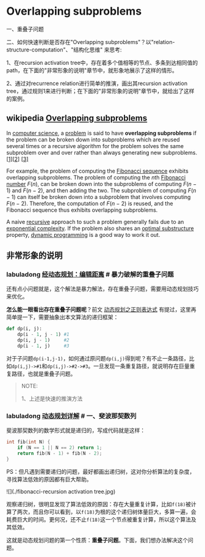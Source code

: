 # Overlapping subproblems

一、重叠子问题

二、如何快速判断是否存在"Overlapping subproblems"？以"relation-structure-computation"、"结构化思维" 来思考:

1、在recursion activation tree中，存在着多个值相等的节点、多条到达相同值的path，在下面的"非常形象的说明"章节中，就形象地展示了这样的情形。

2、通过对recurrence relation进行简单的推演，画出其recursion activation tree，通过规则1来进行判断；在下面的"非常形象的说明"章节中，就给出了这样的案例。

## wikipedia [Overlapping subproblems](https://en.wikipedia.org/wiki/Overlapping_subproblems)

In [computer science](https://en.wikipedia.org/wiki/Computer_science), a [problem](https://en.wikipedia.org/wiki/Problem) is said to have **overlapping subproblems** if the problem can be broken down into subproblems which are reused several times or a recursive algorithm for the problem solves the same subproblem over and over rather than always generating new subproblems.[[1\]](https://en.wikipedia.org/wiki/Overlapping_subproblems#cite_note-1)[[2\]](https://en.wikipedia.org/wiki/Overlapping_subproblems#cite_note-2) [[3\]](https://en.wikipedia.org/wiki/Overlapping_subproblems#cite_note-3)

For example, the problem of computing the [Fibonacci sequence](https://en.wikipedia.org/wiki/Fibonacci_sequence) exhibits overlapping subproblems. The problem of computing the *n*th [Fibonacci number](https://en.wikipedia.org/wiki/Fibonacci_number) *F*(*n*), can be broken down into the subproblems of computing *F*(*n* − 1) and *F*(*n* − 2), and then adding the two. The subproblem of computing *F*(*n* − 1) can itself be broken down into a subproblem that involves computing *F*(*n* − 2). Therefore, the computation of *F*(*n* − 2) is reused, and the Fibonacci sequence thus exhibits overlapping subproblems.

A naive [recursive](https://en.wikipedia.org/wiki/Recursive) approach to such a problem generally fails due to an [exponential complexity](https://en.wikipedia.org/wiki/Exponential_time). If the problem also shares an [optimal substructure](https://en.wikipedia.org/wiki/Optimal_substructure) property, [dynamic programming](https://en.wikipedia.org/wiki/Dynamic_programming) is a good way to work it out.



## 非常形象的说明

### labuladong [经动态规划：编辑距离](https://mp.weixin.qq.com/s/uWzSvWWI-bWAV3UANBtyOw) # 暴力破解的重叠子问题

还有点小问题就是，这个解法是暴力解法，存在重叠子问题，需要用动态规划技巧来优化。

**怎么能一眼看出存在重叠子问题呢**？前文 [动态规划之正则表达式](http://mp.weixin.qq.com/s?__biz=MzU0MDg5OTYyOQ==&mid=2247483976&idx=1&sn=c268f7343732e33035cfd75da2d17052&chksm=fb33620acc44eb1ca6d80cf5af2564e7b81fc8ee5ce53cef8f1b159a881aa06796fed3e2a363&scene=21#wechat_redirect) 有提过，这里再简单提一下，需要抽象出本文算法的递归框架：

```Python
def dp(i, j):
    dp(i - 1, j - 1) #1
    dp(i, j - 1)     #2
    dp(i - 1, j)     #3
```

对于子问题`dp(i-1,j-1)`，如何通过原问题`dp(i,j)`得到呢？有不止一条路径，比如`dp(i,j)->#1`和`dp(i,j)->#2->#3`。一旦发现一条重复路径，就说明存在巨量重复路径，也就是重叠子问题。

> NOTE: 
>
> 1、上述是快速的推演方法

### labuladong [动态规划详解](https://mp.weixin.qq.com/s/Cw39C9MY9Wr2JlcvBQZMcA) # 一、斐波那契数列

斐波那契数列的数学形式就是递归的，写成代码就是这样：

```C++
int fib(int N) {
    if (N == 1 || N == 2) return 1;
    return fib(N - 1) + fib(N - 2);
}
```

PS：但凡遇到需要递归的问题，最好都画出递归树，这对你分析算法的复杂度，寻找算法低效的原因都有巨大帮助。

![](./fibonacci-recursion activation tree.jpg)

观察递归树，很明显发现了算法低效的原因：存在大量重复计算，比如`f(18)`被计算了两次，而且你可以看到，以`f(18)`为根的这个递归树体量巨大，多算一遍，会耗费巨大的时间。更何况，还不止`f(18)`这一个节点被重复计算，所以这个算法及其低效。

这就是动态规划问题的第一个性质：**重叠子问题**。下面，我们想办法解决这个问题。
